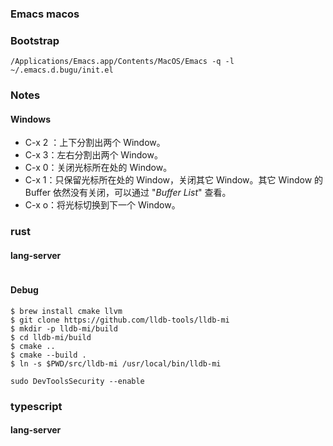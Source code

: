 ### Emacs macos
### Bootstrap
```
/Applications/Emacs.app/Contents/MacOS/Emacs -q -l ~/.emacs.d.bugu/init.el
```

### Notes
#### Windows
- C-x 2 ：上下分割出两个 Window。
- C-x 3：左右分割出两个 Window。
- C-x 0：关闭光标所在处的 Window。
- C-x 1：只保留光标所在处的 Window，关闭其它 Window。其它 Window 的 Buffer 依然没有关闭，可以通过 "*Buffer List*" 查看。
- C-x o：将光标切换到下一个 Window。 

### rust
#### lang-server
```

```
#### Debug
```
$ brew install cmake llvm
$ git clone https://github.com/lldb-tools/lldb-mi
$ mkdir -p lldb-mi/build
$ cd lldb-mi/build
$ cmake ..
$ cmake --build .
$ ln -s $PWD/src/lldb-mi /usr/local/bin/lldb-mi
```

```
sudo DevToolsSecurity --enable
```
### typescript
#### lang-server
```

```
